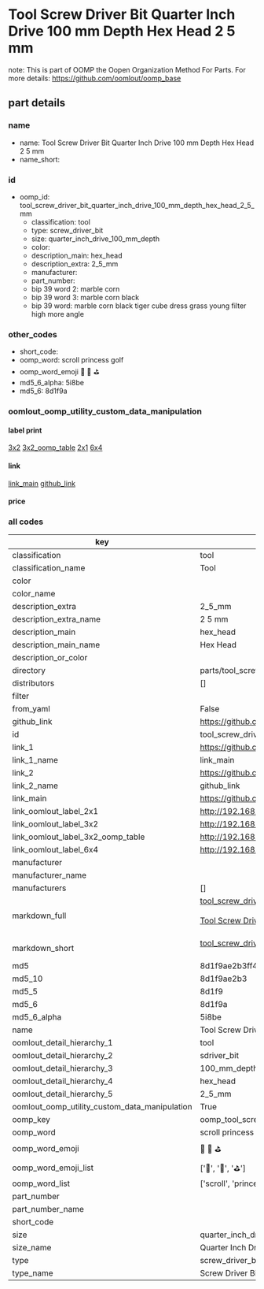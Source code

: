 # Tool Screw Driver Bit Quarter Inch Drive 100 mm Depth Hex Head 2 5 mm  

note: This is part of OOMP the Oopen Organization Method For Parts. For more details: https://github.com/oomlout/oomp_base

##  part details





### name
* name: Tool Screw Driver Bit Quarter Inch Drive 100 mm Depth Hex Head 2 5 mm
* name_short: 
### id
* oomp_id: tool_screw_driver_bit_quarter_inch_drive_100_mm_depth_hex_head_2_5_mm
  * classification: tool
  * type: screw_driver_bit
  * size: quarter_inch_drive_100_mm_depth
  * color: 
  * description_main: hex_head
  * description_extra: 2_5_mm
  * manufacturer: 
  * part_number: 
  * bip 39 word 2: marble corn
  * bip 39 word 3: marble corn black
  * bip 39 word: marble corn black tiger cube dress grass young filter high more angle

### other_codes
* short_code: 
* oomp_word: scroll princess golf
* oomp_word_emoji :scroll: :princess: :golf:
* md5_6_alpha: 5i8be
* md5_6: 8d1f9a






### oomlout_oomp_utility_custom_data_manipulation
#### label print
[3x2](http://192.168.1.245:1112/?label=oomp%205i8be)
[3x2_oomp_table](http://192.168.1.107:1112/?label=oomp%205i8be)
[2x1](http://192.168.1.242:1112/?label=oomp%205i8be)
[6x4](http://192.168.1.55:1112/?label=oomp%205i8be)    

#### link

[link_main](https://github.com/oomlout/oomlout_oomp_current_version_messy/tree/main/parts/tool_screw_driver_bit_quarter_inch_drive_100_mm_depth_hex_head_2_5_mm) [github_link](https://github.com/oomlout/oomlout_oomp_part_src/tree/main/parts/tool_screw_driver_bit_quarter_inch_drive_100_mm_depth_hex_head_2_5_mm)                             

#### price







### all codes 
| key | value |  
| --- | --- |  
| classification | tool |  
| classification_name | Tool |  
| color |  |  
| color_name |  |  
| description_extra | 2_5_mm |  
| description_extra_name | 2 5 mm |  
| description_main | hex_head |  
| description_main_name | Hex Head |  
| description_or_color |   |  
| directory | parts/tool_screw_driver_bit_quarter_inch_drive_100_mm_depth_hex_head_2_5_mm |  
| distributors | [] |  
| filter |  |  
| from_yaml | False |  
| github_link | https://github.com/oomlout/oomlout_oomp_part_src/tree/main/parts/tool_screw_driver_bit_quarter_inch_drive_100_mm_depth_hex_head_2_5_mm |  
| id | tool_screw_driver_bit_quarter_inch_drive_100_mm_depth_hex_head_2_5_mm |  
| link_1 | https://github.com/oomlout/oomlout_oomp_current_version_messy/tree/main/parts/tool_screw_driver_bit_quarter_inch_drive_100_mm_depth_hex_head_2_5_mm |  
| link_1_name | link_main |  
| link_2 | https://github.com/oomlout/oomlout_oomp_part_src/tree/main/parts/tool_screw_driver_bit_quarter_inch_drive_100_mm_depth_hex_head_2_5_mm |  
| link_2_name | github_link |  
| link_main | https://github.com/oomlout/oomlout_oomp_current_version_messy/tree/main/parts/tool_screw_driver_bit_quarter_inch_drive_100_mm_depth_hex_head_2_5_mm |  
| link_oomlout_label_2x1 | http://192.168.1.242:1112/?label=oomp%205i8be |  
| link_oomlout_label_3x2 | http://192.168.1.245:1112/?label=oomp%205i8be |  
| link_oomlout_label_3x2_oomp_table | http://192.168.1.107:1112/?label=oomp%205i8be |  
| link_oomlout_label_6x4 | http://192.168.1.55:1112/?label=oomp%205i8be |  
| manufacturer |  |  
| manufacturer_name |  |  
| manufacturers | [] |  
| markdown_full | [tool_screw_driver_bit_quarter_inch_drive_100_mm_depth_hex_head_2_5_mm](https://github.com/oomlout/oomlout_oomp_current_version_messy/tree/main/parts/tool_screw_driver_bit_quarter_inch_drive_100_mm_depth_hex_head_2_5_mm)<br>[](https://github.com/oomlout/oomlout_oomp_current_version_messy/tree/main/parts/tool_screw_driver_bit_quarter_inch_drive_100_mm_depth_hex_head_2_5_mm)<br>[Tool Screw Driver Bit Quarter Inch Drive 100 Mm Depth Hex Head 2 5 Mm](https://github.com/oomlout/oomlout_oomp_current_version_messy/tree/main/parts/tool_screw_driver_bit_quarter_inch_drive_100_mm_depth_hex_head_2_5_mm)<br><br> |  
| markdown_short | [tool_screw_driver_bit_quarter_inch_drive_100_mm_depth_hex_head_2_5_mm](https://github.com/oomlout/oomlout_oomp_current_version_messy/tree/main/parts/tool_screw_driver_bit_quarter_inch_drive_100_mm_depth_hex_head_2_5_mm)<br><br> |  
| md5 | 8d1f9ae2b3ff4cbd0a9abe1e2dcc1c3d |  
| md5_10 | 8d1f9ae2b3 |  
| md5_5 | 8d1f9 |  
| md5_6 | 8d1f9a |  
| md5_6_alpha | 5i8be |  
| name | Tool Screw Driver Bit Quarter Inch Drive 100 mm Depth Hex Head 2 5 mm |  
| oomlout_detail_hierarchy_1 | tool |  
| oomlout_detail_hierarchy_2 | sdriver_bit |  
| oomlout_detail_hierarchy_3 | 100_mm_depth |  
| oomlout_detail_hierarchy_4 | hex_head |  
| oomlout_detail_hierarchy_5 | 2_5_mm |  
| oomlout_oomp_utility_custom_data_manipulation | True |  
| oomp_key | oomp_tool_screw_driver_bit_quarter_inch_drive_100_mm_depth_hex_head_2_5_mm |  
| oomp_word | scroll princess golf |  
| oomp_word_emoji | :scroll: :princess: :golf: |  
| oomp_word_emoji_list | [':scroll:', ':princess:', ':golf:'] |  
| oomp_word_list | ['scroll', 'princess', 'golf'] |  
| part_number |  |  
| part_number_name |  |  
| short_code |  |  
| size | quarter_inch_drive_100_mm_depth |  
| size_name | Quarter Inch Drive 100 mm Depth |  
| type | screw_driver_bit |  
| type_name | Screw Driver Bit |  
